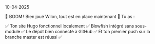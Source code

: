 10-04-2025

🎉 BOOM ! Bien joué Wilon, tout est en place maintenant 💪
Tu as :

✅ Ton site Hugo fonctionnel localement
✅ Blowfish intégré sans sous-module
✅ Le dépôt bien connecté à GitHub
✅ Et ton premier push sur la branche master est réussi ✅